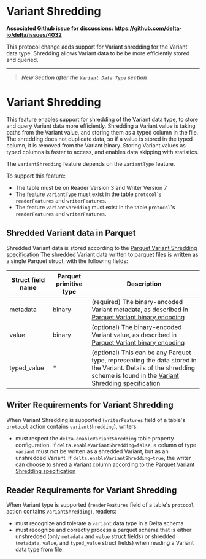# Variant Shredding
**Associated Github issue for discussions: https://github.com/delta-io/delta/issues/4032**

This protocol change adds support for Variant shredding for the Variant data type.
Shredding allows Variant data to be be more efficiently stored and queried.

--------

> ***New Section after the `Variant Data Type` section***

# Variant Shredding

This feature enables support for shredding of the Variant data type, to store and query Variant data more efficiently.
Shredding a Variant value is taking paths from the Variant value, and storing them as a typed column in the file.
The shredding does not duplicate data, so if a value is stored in the typed column, it is removed from the Variant binary.
Storing Variant values as typed columns is faster to access, and enables data skipping with statistics.

The `variantShredding` feature depends on the `variantType` feature.

To support this feature:
- The table must be on Reader Version 3 and Writer Version 7
- The feature `variantType` must exist in the table `protocol`'s `readerFeatures` and `writerFeatures`.
- The feature `variantShredding` must exist in the table `protocol`'s `readerFeatures` and `writerFeatures`.

## Shredded Variant data in Parquet

Shredded Variant data is stored according to the [Parquet Variant Shredding specification](https://github.com/apache/parquet-format/blob/master/VariantShredding.md)
The shredded Variant data written to parquet files is written as a single Parquet struct, with the following fields:

Struct field name | Parquet primitive type | Description
-|-|-
metadata | binary | (required) The binary-encoded Variant metadata, as described in [Parquet Variant binary encoding](https://github.com/apache/parquet-format/blob/master/VariantEncoding.md)
value | binary | (optional) The binary-encoded Variant value, as described in [Parquet Variant binary encoding](https://github.com/apache/parquet-format/blob/master/VariantEncoding.md)
typed_value | * | (optional) This can be any Parquet type, representing the data stored in the Variant. Details of the shredding scheme is found in the [Variant Shredding specification](https://github.com/apache/parquet-format/blob/master/VariantShredding.md)

## Writer Requirements for Variant Shredding

When Variant Shredding is supported (`writerFeatures` field of a table's `protocol` action contains `variantShredding`), writers:
- must respect the `delta.enableVariantShredding` table property configuration. If `delta.enableVariantShredding=false`, a column of type `variant` must not be written as a shredded Variant, but as an unshredded Variant. If `delta.enableVariantShredding=true`, the writer can choose to shred a Variant column according to the [Parquet Variant Shredding specification](https://github.com/apache/parquet-format/blob/master/VariantShredding.md)

## Reader Requirements for Variant Shredding

When Variant type is supported (`readerFeatures` field of a table's `protocol` action contains `variantShredding`), readers:
- must recognize and tolerate a `variant` data type in a Delta schema
- must recognize and correctly process a parquet schema that is either unshredded (only `metadata` and `value` struct fields) or shredded (`metadata`, `value`, and `typed_value` struct fields) when reading a Variant data type from file.
